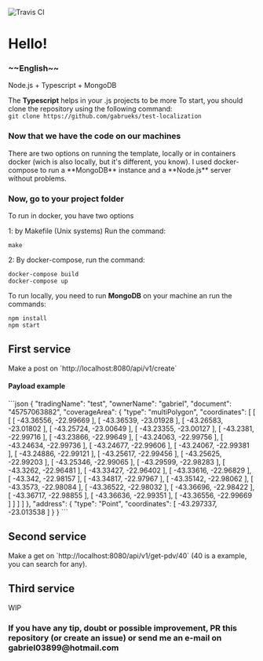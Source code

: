 ![Travis CI](https://travis-ci.com/gabrueks/typescript-template.svg?branch=master)
<h1>Hello!</h1><h3>~~English~~</h3>

Node.js + Typescript + MongoDB

The **Typescript** helps in your .js projects to be more
To start, you should clone the repository using the following command: <br>
``` git clone https://github.com/gabrueks/test-localization ```
<br>

<h3>Now that we have the code on our machines</h3>
There are two options on running the template, locally or in containers docker (wich is also locally, but it's different, you know). I used docker-compose to run a **MongoDB** instance and a **Node.js** server without problems.

<h3>Now, go to your project folder</h3>

To run in docker, you have two options

1: by Makefile (Unix systems)
Run the command:
```
make
```

2: By docker-compose, run the command:
```
docker-compose build
docker-compose up
```

To run locally, you need to run **MongoDB** on your machine an run the commands:
```
npm install
npm start
```

<h2>First service</h2>
Make a post on `http://localhost:8080/api/v1/create`
<h4>Payload example</h4>
```json
{
"tradingName": "test",
"ownerName": "gabriel",
"document": "45757063882",
"coverageArea": {
	"type": "multiPolygon",
	"coordinates": [
	[
	   [
	      [
		 -43.36556,
		 -22.99669
	      ],
	      [
		 -43.36539,
		 -23.01928
	      ],
	      [
		 -43.26583,
		 -23.01802
	      ],
	      [
		 -43.25724,
		 -23.00649
	      ],
	      [
		 -43.23355,
		 -23.00127
	      ],
	      [
		 -43.2381,
		 -22.99716
	      ],
	      [
		 -43.23866,
		 -22.99649
	      ],
	      [
		 -43.24063,
		 -22.99756
	      ],
	      [
		 -43.24634,
		 -22.99736
	      ],
	      [
		 -43.24677,
		 -22.99606
	      ],
	      [
		 -43.24067,
		 -22.99381
	      ],
	      [
		 -43.24886,
		 -22.99121
	      ],
	      [
		 -43.25617,
		 -22.99456
	      ],
	      [
		 -43.25625,
		 -22.99203
	      ],
	      [
		 -43.25346,
		 -22.99065
	      ],
	      [
		 -43.29599,
		 -22.98283
	      ],
	      [
		 -43.3262,
		 -22.96481
	      ],
	      [
		 -43.33427,
		 -22.96402
	      ],
	      [
		 -43.33616,
		 -22.96829
	      ],
	      [
		 -43.342,
		 -22.98157
	      ],
	      [
		 -43.34817,
		 -22.97967
	      ],
	      [
		 -43.35142,
		 -22.98062
	      ],
	      [
		 -43.3573,
		 -22.98084
	      ],
	      [
		 -43.36522,
		 -22.98032
	      ],
	      [
		 -43.36696,
		 -22.98422
	      ],
	      [
		 -43.36717,
		 -22.98855
	      ],
	      [
		 -43.36636,
		 -22.99351
	      ],
	      [
		 -43.36556,
		 -22.99669
	      ]
	   ]
	]
     ]
},
"address": {
	"type": "Point",
	"coordinates": [
		-43.297337,
    -23.013538
]
}
}
```

<h2>Second service</h2>
Make a get on `http://localhost:8080/api/v1/get-pdv/40` (40 is a example, you can search for any).

<h2>Third service</h2>
WIP

<h3>If you have any tip, doubt or possible improvement, PR this repository (or create an issue) or send me an e-mail on gabriel03899@hotmail.com</h3>
